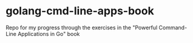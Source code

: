 # golang-cmd-line-apps-book
Repo for my progress through the exercises in the "Powerful Command-Line Applications in Go" book
